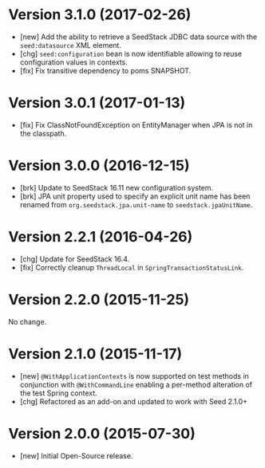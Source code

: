 # Version 3.1.0 (2017-02-26)

* [new] Add the ability to retrieve a SeedStack JDBC data source with the `seed:datasource` XML element.
* [chg] `seed:configuration` bean is now identifiable allowing to reuse configuration values in contexts. 
* [fix] Fix transitive dependency to poms SNAPSHOT.

# Version 3.0.1 (2017-01-13)

* [fix] Fix ClassNotFoundException on EntityManager when JPA is not in the classpath. 

# Version 3.0.0 (2016-12-15)

* [brk] Update to SeedStack 16.11 new configuration system.
* [brk] JPA unit property used to specify an explicit unit name has been renamed from `org.seedstack.jpa.unit-name` to `seedstack.jpaUnitName`.

# Version 2.2.1 (2016-04-26)

* [chg] Update for SeedStack 16.4.
* [fix] Correctly cleanup `ThreadLocal` in `SpringTransactionStatusLink`.

# Version 2.2.0 (2015-11-25)

No change.

# Version 2.1.0 (2015-11-17)

* [new] `@WithApplicationContexts` is now supported on test methods in conjunction with `@WithCommandLine` enabling a per-method alteration of the test Spring context.
* [chg] Refactored as an add-on and updated to work with Seed 2.1.0+

# Version 2.0.0 (2015-07-30)

* [new] Initial Open-Source release.
